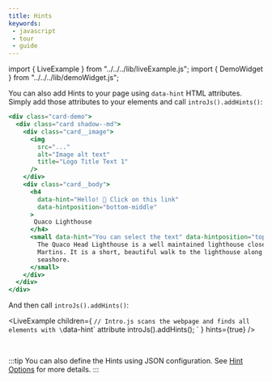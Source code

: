 ```yaml
---
title: Hints
keywords:
 - javascript
 - tour
 - guide
---
```


import { LiveExample } from "../../../lib/liveExample.js";
import { DemoWidget } from "../../../lib/demoWidget.js";


You can also add Hints to your page using `data-hint` HTML attributes. Simply add those attributes to your
elements and call `introJs().addHints()`:

```jsx title="index.html"
<div class="card-demo">
  <div class="card shadow--md">
    <div class="card__image">
      <img
        src="..."
        alt="Image alt text"
        title="Logo Title Text 1"
      />
    </div>
    <div class="card__body">
      <h4 
        data-hint="Hello! 👋 Click on this link"
        data-hintposition="bottom-middle"
      >
       Quaco Lighthouse
      </h4>
      <small data-hint="You can select the text" data-hintposition="top-right">
        The Quaco Head Lighthouse is a well maintained lighthouse close to St.
        Martins. It is a short, beautiful walk to the lighthouse along the
        seashore.
      </small>
    </div>
  </div>
</div>
```

And then call `introJs().addHints()`:

<LiveExample children={
`// Intro.js scans the webpage and finds all elements with \`data-hint\` attribute
introJs().addHints();
`
} hints={true} />

<br/>

<DemoWidget></DemoWidget>

:::tip
You can also define the Hints using JSON configuration. See [Hint Options](../../hints/options.md) for more details.
:::
